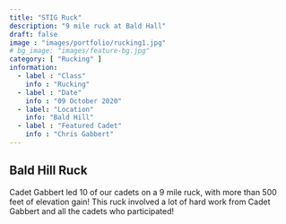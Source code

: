 ```yaml
---
title: "STIG Ruck"
description: "9 mile ruck at Bald Hall"
draft: false
image : "images/portfolio/rucking1.jpg"
# bg_image: "images/feature-bg.jpg"
category: [ "Rucking" ]
information:
  - label : "Class"
    info : "Rucking"
  - label : "Date"
    info : "09 October 2020"
  - label: "Location"
    info: "Bald Hill"
  - label : "Featured Cadet"
    info : "Chris Gabbert"
---
```


## Bald Hill Ruck

Cadet Gabbert led 10 of our cadets on a 9 mile ruck, with more than 500 feet of elevation gain! This ruck involved a lot of hard work from Cadet Gabbert and all the cadets who participated!
